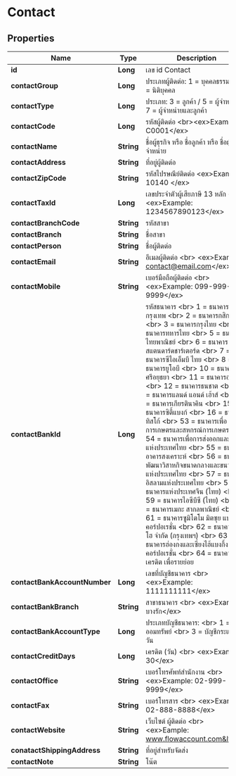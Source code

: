 

# Contact

## Properties

Name | Type | Description | Notes
------------ | ------------- | ------------- | -------------
**id** | **Long** | เลข id Contact |  [optional]
**contactGroup** | **Long** | ประเภทผู้ติดต่อ: 1 &#x3D; บุคคลธรรมดา / 3 &#x3D; นิติบุคคล | 
**contactType** | **Long** | ประเภท: 3 &#x3D; ลูกค้า / 5 &#x3D; ผู้จำหน่าย / 7 &#x3D; ผู้จำหน่ายและลูกค้า | 
**contactCode** | **Long** | รหัสผู้ติดต่อ ​&lt;br&gt;&lt;ex&gt;Example: C0001&lt;/ex&gt; |  [optional]
**contactName** | **String** | ชื่อผู้ธุรกิจ หรือ ชื่อลูกค้า หรือ ชื่อผู้จำหน่าย | 
**contactAddress** | **String** | ที่อยู่ผู้ติดต่อ |  [optional]
**contactZipCode** | **String** | รหัสไปรษณีย์ติดต่อ &lt;ex&gt;Example: 10140 &lt;/ex&gt; |  [optional]
**contactTaxId** | **Long** | เลขประจำตัวผู้เสียภาษี 13 หลัก ​&lt;br&gt;&lt;ex&gt;Example: 1234567890123&lt;/ex&gt; |  [optional]
**contactBranchCode** | **String** | รหัสสาขา |  [optional]
**contactBranch** | **String** | ชื่อสาขา |  [optional]
**contactPerson** | **String** | ชื่อผู้ติดต่อ |  [optional]
**contactEmail** | **String** | อีเมลผู้ติดต่อ &lt;br&gt; &lt;ex&gt;Example: contact@email.com&lt;/ex&gt; |  [optional]
**contactMobile** | **String** | เบอร์มือถือผู้ติดต่อ &lt;br&gt; &lt;ex&gt;Example: 099-999-9999&lt;/ex&gt; |  [optional]
**contactBankId** | **Long** | รหัสธนาคาร &lt;br&gt; 1 &#x3D; ธนาคารกรุงเทพ &lt;br&gt; 2 &#x3D; ธนาคารกสิกรไทย &lt;br&gt; 3 &#x3D; ธนาคารกรุงไทย &lt;br&gt; 4 &#x3D; ธนาคารทหารไทย &lt;br&gt; 5 &#x3D; ธนาคารไทยพาณิชย์ &lt;br&gt; 6 &#x3D; ธนาคารสแตนดาร์ดชาร์เตอร์ด &lt;br&gt; 7 &#x3D; ธนาคารซีไอเอ็มบี ไทย &lt;br&gt; 8 &#x3D; ธนาคารยูโอบี &lt;br&gt; 10 &#x3D; ธนาคารกรุงศรีอยุธยา &lt;br&gt; 11 &#x3D; ธนาคารออมสิน &lt;br&gt; 12 &#x3D; ธนาคารธนชาต &lt;br&gt; 13 &#x3D; ธนาคารแลนด์ แอนด์ เฮ้าส์ &lt;br&gt; 14 &#x3D; ธนาคารเกียรตินาคิน &lt;br&gt; 15 &#x3D; ธนาคารซิตี้แบงก์ &lt;br&gt; 16 &#x3D; ธนาคารทิสโก้ &lt;br&gt; 53 &#x3D; ธนาคารเพื่อการเกษตรและสหกรณ์การเกษตร &lt;br&gt; 54 &#x3D; ธนาคารเพื่อการส่งออกและนำเข้าแห่งประเทศไทย &lt;br&gt; 55 &#x3D; ธนาคารอาคารสงเคราะห์ &lt;br&gt; 56 &#x3D; ธนาคารพัฒนาวิสาหกิจขนาดกลางและขนาดย่อมแห่งประเทศไทย &lt;br&gt; 57 &#x3D; ธนาคารอิสลามแห่งประเทศไทย &lt;br&gt; 58 &#x3D; ธนาคารแห่งประเทศจีน (ไทย) &lt;br&gt; 59 &#x3D; ธนาคารไอซีบีซี (ไทย) &lt;br&gt; 60 &#x3D; ธนาคารเมกะ สากลพาณิชย์ &lt;br&gt; 61 &#x3D; ธนาคารซูมิโตโม มิตซุย แบงกิ้ง คอร์ปอเรชั่น &lt;br&gt; 62 &#x3D; ธนาคารมิซูโฮ จำกัด (กรุงเทพฯ) &lt;br&gt; 63 &#x3D; ธนาคารฮ่องกงและเซี่ยงไฮ้แบงกิ้งคอร์ปอเรชั่น &lt;br&gt; 64 &#x3D; ธนาคารไทยเครดิต เพื่อรายย่อย  |  [optional]
**contactBankAccountNumber** | **Long** | เลขที่บัญชีธนาคาร &lt;br&gt; &lt;ex&gt;Example: 1111111111&lt;/ex&gt; |  [optional]
**contactBankBranch** | **String** | สาขาธนาคาร &lt;br&gt; &lt;ex&gt;Example: บางรัก&lt;/ex&gt; |  [optional]
**contactBankAccountType** | **Long** | ประเภทบัญชีธนาคาร: &lt;br&gt; 1 &#x3D; บัญชีออมทรัพย์ &lt;br&gt; 3 &#x3D; บัญชีกระแสรายวัน |  [optional]
**contactCreditDays** | **Long** | เครดิต (วัน) &lt;br&gt; &lt;ex&gt;Example: 30&lt;/ex&gt; |  [optional]
**contactOffice** | **String** | เบอร์โทรศัพท์สำนักงาน &lt;br&gt; &lt;ex&gt;Example: 02-999-9999&lt;/ex&gt; |  [optional]
**contactFax** | **String** | เบอร์โทรสาร &lt;br&gt; &lt;ex&gt;Example: 02-888-8888&lt;/ex&gt; |  [optional]
**contactWebsite** | **String** | เว็บไซต์ ผู้ติดต่อ &lt;br&gt; &lt;ex&gt;Eample: www.flowaccount.com&lt;/ex&gt; |  [optional]
**conatactShippingAddress** | **String** | ที่อยู่สำหรับจัดส่ง |  [optional]
**contactNote** | **String** | โน๊ต |  [optional]




